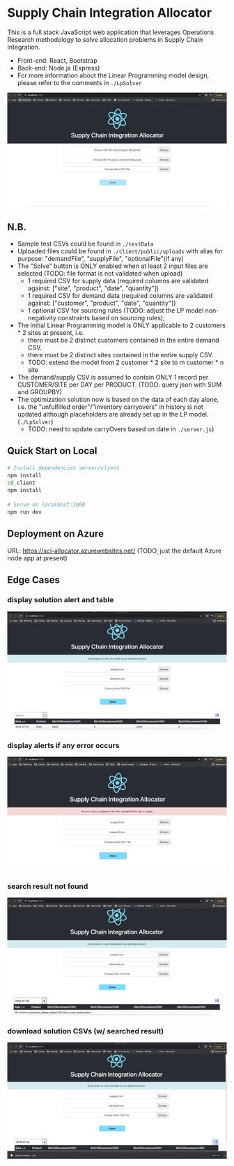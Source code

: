 # Supply Chain Integration Allocator

This is a full stack JavaScript web application that leverages Operations Research methodology to solve allocation problems in Supply Chain Integration.
- Front-end: React, Bootstrap
- Back-end: Node.js (Express)
- For more information about the Linear Programming model design, please refer to the comments in `./LpSolver`

![UI](https://github.com/EvelynCai/SCI-allocator/blob/main/client/public/start-view.png)

## N.B.
- Sample test CSVs could be found in `./testData`
- Uploaded files could be found in `./client/public/uploads` with alias for purpose: "demandFile", "supplyFile", "optionalFile"(if any)
- The "Solve" button is ONLY enabled when at least 2 input files are selected (TODO: file format is not validated when upload)
    - 1 required CSV for supply data (required columns are validated against: ["site", "product", "date", "quantity"])
    - 1 required CSV for demand data (required columns are validated against: ["customer", "product", "date", "quantity"])
    - 1 optional CSV for sourcing rules (TODO: adjust the LP model non-negativity constraints based on sourcing rules);
- The initial Linear Programming model is ONLY applicable to 2 customers * 2 sites at present, i.e. 
    - there must be 2 distinct customers contained in the entire demand CSV.
    - there must be 2 distinct sites contained in the entire supply CSV.
    - TODO: extend the model from 2 customer * 2 site to m customer * n site
- The demand/supply CSV is assumed to contain ONLY 1 record per CUSTOMER/SITE per DAY per PRODUCT. (TODO: query json with SUM and GROUPBY)
- The optimization solution now is based on the data of each day alone, i.e. the "unfulfilled order"/"inventory carryovers" in history is not updated although placeholders are already set up in the LP model. (`./LpSolver`)
    - TODO: need to update carryOvers based on date in `./server.js`)

## Quick Start on Local

```bash
# Install dependencies server/client
npm install
cd client
npm install

# Serve on localhost:3000
npm run dev
```

## Deployment on Azure 
URL: https://sci-allocator.azurewebsites.net/ (TODO, just the default Azure node app at present)

## Edge Cases
### display solution alert and table
![solution](https://github.com/EvelynCai/SCI-allocator/blob/main/client/public/display-solution-table-if-Ok.png)

### display alerts if any error occurs
![error-message](https://github.com/EvelynCai/SCI-allocator/blob/main/client/public/error-message.png)

### search result not found
![search-not-found](https://github.com/EvelynCai/SCI-allocator/blob/main/client/public/searched-solution-not-found.png)

### download solution CSVs (w/ searched result)
![UI](https://github.com/EvelynCai/SCI-allocator/blob/main/client/public/download-solution-of-searched-date.png)
